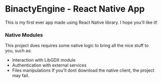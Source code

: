 # BinactyEngine - React Native App
This is my first ever app made using React Native library. I hope you'll like it!
### Native Modules
This project does requires some native logic to bring all the nice stuff to you, such as:
 - Interaction with LibGDX module
 - Authentication with external services
 - Files manipulations
If you'll dont download the native client, the project may fail.